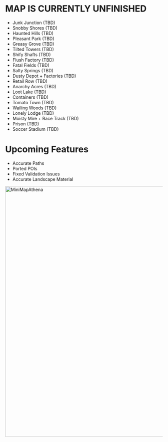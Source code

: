 # MAP IS CURRENTLY UNFINISHED
- Junk Junction (TBD)
- Snobby Shores (TBD)
- Haunted Hills (TBD)
- Pleasant Park (TBD)
- Greasy Grove (TBD)
- Tilted Towers (TBD)
- Shify Shafts (TBD)
- Flush Factory (TBD)
- Fatal Fields (TBD)
- Salty Springs (TBD)
- Dusty Depot + Factories (TBD)
- Retail Row (TBD)
- Anarchy Acres (TBD)
- Loot Lake (TBD)
- Containers (TBD)
- Tomato Town (TBD)
- Wailing Woods (TBD)
- Lonely Lodge (TBD)
- Moisty Mire + Race Track (TBD)
- Prison (TBD)
- Soccer Stadium (TBD)

# Upcoming Features
- Accurate Paths
- Ported POIs
- Fixed Validation Issues
- Accurate Landscape Material

<img width="800" height="800" alt="MiniMapAthena" src="https://github.com/user-attachments/assets/6e94eceb-1145-47e4-a161-597dd2cc61df" />
